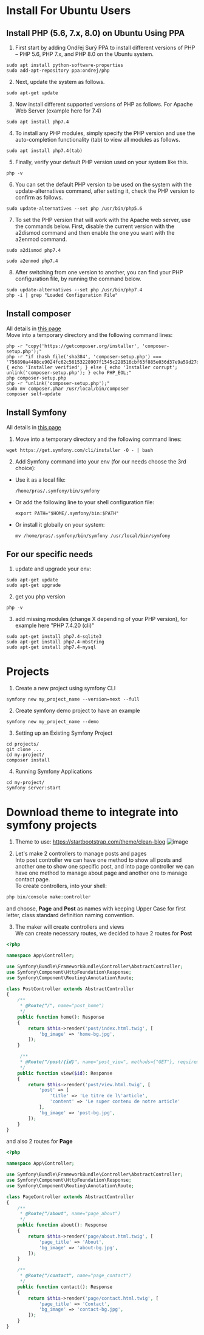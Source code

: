 # Install For Ubuntu Users

## Install PHP (5.6, 7.x, 8.0) on Ubuntu Using PPA

1. First start by adding Ondřej Surý PPA to install different versions of PHP – PHP 5.6, PHP 7.x, and PHP 8.0 on the Ubuntu system.

```console
sudo apt install python-software-properties
sudo add-apt-repository ppa:ondrej/php
```

2. Next, update the system as follows.

```console
sudo apt-get update
```

3. Now install different supported versions of PHP as follows. For Apache Web Server (example here for 7.4)

```console
sudo apt install php7.4
```

4. To install any PHP modules, simply specify the PHP version and use the auto-completion functionality (tab) to view all modules as follows.

```console
sudo apt install php7.4(tab)
```

5. Finally, verify your default PHP version used on your system like this.

```console
php -v
```

6. You can set the default PHP version to be used on the system with the update-alternatives command, after setting it, check the PHP version to confirm as follows.

```console
sudo update-alternatives --set php /usr/bin/php5.6
```

7. To set the PHP version that will work with the Apache web server, use the commands below. First, disable the current version with the a2dismod command and then enable the one you want with the a2enmod command.

```console
sudo a2dismod php7.4
```

```console
sudo a2enmod php7.4
```

8. After switching from one version to another, you can find your PHP configuration file, by running the command below.

```console
sudo update-alternatives --set php /usr/bin/php7.4
php -i | grep "Loaded Configuration File"
```

## Install composer

All details in [this page](https://getcomposer.org/download/)  
Move into a temporary directory and the following command lines:

```console
php -r "copy('https://getcomposer.org/installer', 'composer-setup.php');"
php -r "if (hash_file('sha384', 'composer-setup.php') === '756890a4488ce9024fc62c56153228907f1545c228516cbf63f885e036d37e9a59d27d63f46af1d4d07ee0f76181c7d3') { echo 'Installer verified'; } else { echo 'Installer corrupt'; unlink('composer-setup.php'); } echo PHP_EOL;"
php composer-setup.php
php -r "unlink('composer-setup.php');"
sudo mv composer.phar /usr/local/bin/composer
composer self-update
```

## Install Symfony

All details in [this page](https://symfony.com/download)

1. Move into a temporary directory and the following command lines:

```console
wget https://get.symfony.com/cli/installer -O - | bash
```

2. Add Symfony command into your env (for our needs choose the 3rd choice):

- Use it as a local file:

  ```console
  /home/pras/.symfony/bin/symfony
  ```

- Or add the following line to your shell configuration file:

  ```console
  export PATH="$HOME/.symfony/bin:$PATH"
  ```

- Or install it globally on your system:
  ```console
  mv /home/pras/.symfony/bin/symfony /usr/local/bin/symfony
  ```

## For our specific needs

1. update and upgrade your env:

```console
sudo apt-get update
sudo apt-get upgrade
```

2. get you php version

```console
php -v
```

3. add missing modules (change X depending of your PHP version), for example here "PHP 7.4.20 (cli)"

```console
sudo apt-get install php7.4-sqlite3
sudo apt-get install php7.4-mbstring
sudo apt-get install php7.4-mysql
```

# Projects

1. Create a new project using symfony CLI

```console
symfony new my_project_name --version=next --full
```

2. Create symfony demo project to have an example

```console
symfony new my_project_name --demo
```

3. Setting up an Existing Symfony Project

```console
cd projects/
git clone ...
cd my-project/
composer install
```

4. Running Symfony Applications

```console
cd my-project/
symfony server:start
```

# Download theme to integrate into symfony projects

1. Theme to use: https://startbootstrap.com/theme/clean-blog
![image](https://user-images.githubusercontent.com/61125395/122299821-c78f3b80-cefe-11eb-857e-7c966a2549a2.png)  

2. Let's make 2 controllers to manage posts and pages  
Into post controller we can have one method to show all posts and another one to show one specific post, and into
page controller we can have one method to manage about page and another one to manage contact page.  
To create controllers, into your shell:  
```php
php bin/console make:controller
```
and choose, **Page** and **Post** as names with keeping Upper Case for first letter, class standard definition naming convention.  

3. The maker will create controllers and views  
We can create necessary routes, we decided to have 2 routes for **Post** 
```php
<?php

namespace App\Controller;

use Symfony\Bundle\FrameworkBundle\Controller\AbstractController;
use Symfony\Component\HttpFoundation\Response;
use Symfony\Component\Routing\Annotation\Route;

class PostController extends AbstractController
{
    /**
     * @Route("/", name="post_home")
     */
    public function home(): Response
    {
        return $this->render('post/index.html.twig', [
            'bg_image' => 'home-bg.jpg', 
        ]);
    }

     /**
     * @Route("/post/{id}", name="post_view", methods={"GET"}, requirements={"id"="\d+"})
     */
    public function view($id): Response
    {
        return $this->render('post/view.html.twig', [
            'post' => [
                'title' => 'Le titre de l\'article',
                'content' => 'Le super contenu de notre article'
            ],
            'bg_image' => 'post-bg.jpg', 
        ]);
    }
}
```
and also 2 routes for **Page**
```php
<?php

namespace App\Controller;

use Symfony\Bundle\FrameworkBundle\Controller\AbstractController;
use Symfony\Component\HttpFoundation\Response;
use Symfony\Component\Routing\Annotation\Route;

class PageController extends AbstractController
{
    /**
     * @Route("/about", name="page_about")
     */
    public function about(): Response
    {
        return $this->render('page/about.html.twig', [
            'page_title' => 'About',
            'bg_image' => 'about-bg.jpg', 
        ]);
    }

    /**
     * @Route("/contact", name="page_contact")
     */
    public function contact(): Response
    {
        return $this->render('page/contact.html.twig', [
            'page_title' => 'Contact',
            'bg_image' => 'contact-bg.jpg', 
        ]);
    }
}
```



